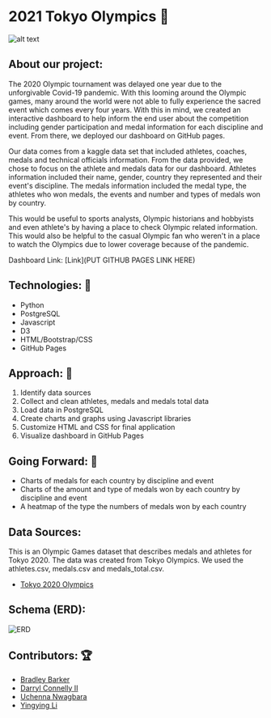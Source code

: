 # 2021 Tokyo Olympics :medal_sports:

![alt text](https://github.com/uchenna23/Project-3/blob/main/images/Olympics.jpg?raw=true)

## About our project:
The 2020 Olympic tournament was delayed one year due to the unforgivable Covid-19 pandemic. With this looming around the Olympic games, many around the world were not able to fully experience the sacred event which comes every four years. With this in mind, we created an interactive dashboard to help inform the end user about the competition including gender participation and medal information for each discipline and event. From there, we deployed our dashboard on GitHub pages.

Our data comes from a kaggle data set that included athletes, coaches, medals and technical officials information. From the data provided, we chose to focus on the athlete and medals data for our dashboard. Athletes information included their name, gender, country they represented and their event's discipline. The medals information included the medal type, the athletes who won medals, the events and number and types of medals won by country.

This would be useful to sports analysts, Olympic historians and hobbyists and even athlete's by having a place to check Olympic related information. This would also be helpful to the casual Olympic fan who weren't in a place to watch the Olympics due to lower coverage because of the pandemic.

Dashboard Link: [Link](PUT GITHUB PAGES LINK HERE)

## Technologies: :1st_place_medal:	
- Python
- PostgreSQL
- Javascript
- D3
- HTML/Bootstrap/CSS
- GitHub Pages

## Approach: :2nd_place_medal:
01. Identify data sources
02. Collect and clean athletes, medals and medals total data
03. Load data in PostgreSQL
04. Create charts and graphs using Javascript libraries
05. Customize HTML and CSS for final application
06. Visualize dashboard in GitHub Pages

## Going Forward: :3rd_place_medal:
- Charts of medals for each country by discipline and event​
- Charts of the amount and type of medals won by each country by discipline and event​
- A heatmap of the type the numbers of medals won by each country

## Data Sources:
This is an Olympic Games dataset that describes medals and athletes for Tokyo 2020. The data was created from Tokyo Olympics. We used the athletes.csv, medals.csv and medals_total.csv.

- [Tokyo 2020 Olympics](https://www.kaggle.com/piterfm/tokyo-2020-olympics)

## Schema (ERD): 
![ERD](https://github.com/uchenna23/Project-3/blob/main/ERD.png)

## Contributors: :trophy:

- [Bradley Barker](https://github.com/brbbrb)
- [Darryl Connelly II](https://github.com/Connelito)
- [Uchenna Nwagbara](https://github.com/uchenna23)
- [Yingying Li](https://github.com/Yingying-Li-Data)